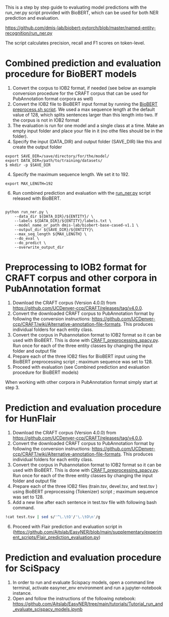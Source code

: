 This is a step by step guide to evaluating model predictions with the run_ner.py script provided with BioBERT, which can be used for both NER prediction and evaluation.

https://github.com/dmis-lab/biobert-pytorch/blob/master/named-entity-recognition/run_ner.py

The script calculates precision, recall and F1 scores on token-level.

# Combined prediction and evaluation procedure for BioBERT models
1. Convert the corpus to IOB2 format, if needed (see below an example conversion procedure for the CRAFT corpus that can be used for PubAnnotation format corpora as well)
2. Convert the IOB2 file to BioBERT input format by running the [BioBERT preprocess.sh script](https://github.com/dmis-lab/biobert-pytorch/blob/master/named-entity-recognition/preprocess.sh). We used a max sequence length at the default value of 128, which splits sentences larger than this length into two. If the corpus is not in IOB2 format
3. The evaluation is run for one model and a single class at a time. Make an empty input folder and place your file in it (no othe files should be in the folder).
4. Specify the input (DATA_DIR) and output folder (SAVE_DIR) like this and create the output folder
```console
export SAVE_DIR=/save/directory/for/the/model/
export DATA_DIR=/path/to/training/datasets/
$ mkdir -p $SAVE_DIR
```
4. Specify the maximum sequence length. We set it to 192.
```console
export MAX_LENGTH=192
```
6. Run combined prediction and evaluation with the [run_ner.py](https://github.com/dmis-lab/biobert-pytorch/blob/master/named-entity-recognition/run_ner.py) script released with BioBERT. 
```console

python run_ner.py \
    --data_dir ${DATA_DIR}/${ENTITY}/ \
    --labels ${DATA_DIR}/${ENTITY}/labels.txt \
    --model_name_or_path dmis-lab/biobert-base-cased-v1.1 \
    --output_dir ${SAVE_DIR}/${ENTITY}\
    --max_seq_length ${MAX_LENGTH} \
    --do_eval \
    --do_predict \
    --overwrite_output_dir
```

# Preprocessing to IOB2 format for CRAFT corpus and other corpora in PubAnnotation format
1. Download the CRAFT corpus (Version 4.0.0) from https://github.com/UCDenver-ccp/CRAFT/releases/tag/v4.0.0.
2. Convert the downloaded CRAFT corpus to PubAnnotation format by following the conversion instructions: https://github.com/UCDenver-ccp/CRAFT/wiki/Alternative-annotation-file-formats. This produces individual folders for each entity class.
3. Convert the corpus in Pubannotation format to IOB2 format so it can be used with BioBERT. This is done with [CRAFT_preprocessing_spacy.py](https://github.com/Aitslab/EasyNER/blob/main/supplementary/experiment_scripts/CRAFT_preprocessing_spacy.py). Run once for each of the three entity classes by changing the input folder and output file
7.	Prepare each of the three IOB2 files for BioBERT input using the BioBERT preprocessing script ; maximum sequence was set to 128.
8.	Proceed with evaluation (see Combined prediction and evaluation procedure for BioBERT models)

When working with other corpora in PubAnnotation format simply start at step 3.


# Prediction and evaluation procedure for HunFlair
1. Download the CRAFT corpus (Version 4.0.0) from https://github.com/UCDenver-ccp/CRAFT/releases/tag/v4.0.0.
2. Convert the downloaded CRAFT corpus to PubAnnotation format by following the conversion instructions: https://github.com/UCDenver-ccp/CRAFT/wiki/Alternative-annotation-file-formats. This produces individual folders for each entity class.
3. Convert the corpus in Pubannotation format to IOB2 format so it can be used with BioBERT. This is done with [CRAFT_preprocessing_spacy.py](https://github.com/Aitslab/EasyNER/blob/main/supplementary/experiment_scripts/CRAFT_preprocessing_spacy.py). Run once for each of the three entity classes by changing the input folder and output file
4.	Prepare each of the three IOB2 files (train.tsv, devel.tsv, and test.tsv ) using BioBERT preprocessing (Tokenizer) script ; maximum sequence was set to 128.
5.  Add a new line after each sentence in test.tsv file with following bash command.
```bash
!cat test.tsv | sed s/'^\.\tO'/'\.\tO\n'/g
```   
6. Proceed with Flair prediction and evaluation script in (https://github.com/Aitslab/EasyNER/blob/main/supplementary/experiment_scripts/Flair_prediction_evaluation.py) 


# Prediction and evaluation procedure for SciSpacy

1. In order to run and evaluate Scispacy models, open a command line terminal, activate easyner_env environment and run a jupyter-notebook instance.
2.  Open and follow the instructions of the following notebook: https://github.com/Aitslab/EasyNER/tree/main/tutorials/Tutorial_run_and_evaluate_scispacy_models.ipynb 
